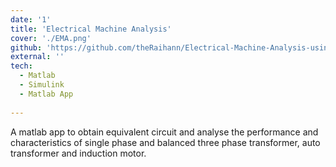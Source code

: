```yaml
---
date: '1'
title: 'Electrical Machine Analysis'
cover: './EMA.png'
github: 'https://github.com/theRaihann/Electrical-Machine-Analysis-using-MATLAB'
external: ''
tech:
  - Matlab
  - Simulink
  - Matlab App
  
---
```


A matlab app to obtain equivalent circuit and analyse the performance and characteristics of single phase and balanced three phase transformer, auto transformer and induction motor.
